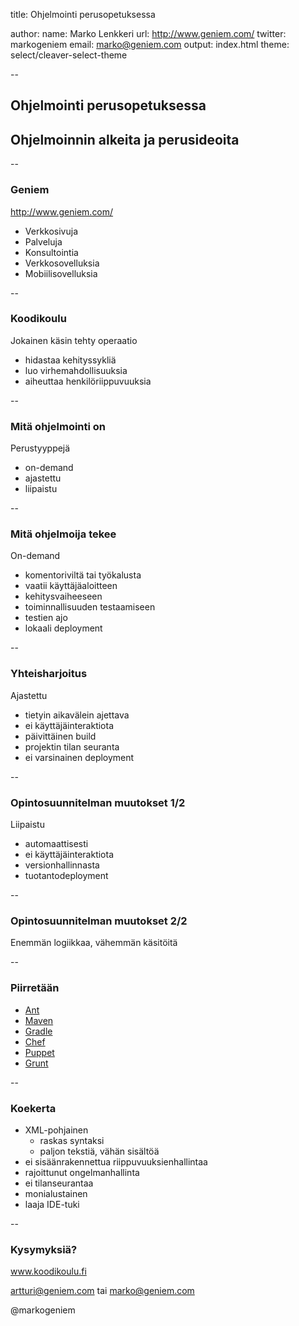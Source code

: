 title: Ohjelmointi perusopetuksessa

author:
	name: Marko Lenkkeri
	url: http://www.geniem.com/
	twitter: markogeniem
	email: marko@geniem.com
output: index.html
theme: select/cleaver-select-theme

--

## Ohjelmointi perusopetuksessa
## Ohjelmoinnin alkeita ja perusideoita

--

### Geniem

http://www.geniem.com/

* Verkkosivuja
* Palveluja
* Konsultointia
* Verkkosovelluksia
* Mobiilisovelluksia

--

### Koodikoulu

Jokainen käsin tehty operaatio
- hidastaa kehityssykliä
- luo virhemahdollisuuksia
- aiheuttaa henkilöriippuvuuksia

--

### Mitä ohjelmointi on

Perustyyppejä
- on-demand
- ajastettu
- liipaistu

--

### Mitä ohjelmoija tekee

On-demand
- komentoriviltä tai työkalusta
- vaatii käyttäjäaloitteen
- kehitysvaiheeseen
- toiminnallisuuden testaamiseen
- testien ajo
- lokaali deployment

--

### Yhteisharjoitus

Ajastettu
- tietyin aikavälein ajettava
- ei käyttäjäinteraktiota
- päivittäinen build
- projektin tilan seuranta
- ei varsinainen deployment

--

### Opintosuunnitelman muutokset 1/2

Liipaistu
- automaattisesti
- ei käyttäjäinteraktiota
- versionhallinnasta
- tuotantodeployment

--

### Opintosuunnitelman muutokset 2/2

Enemmän logiikkaa, vähemmän käsitöitä


--

### Piirretään
* [Ant](ant.apache.org)
* [Maven](maven.apache.org)
* [Gradle](www.gradle.org)
* [Chef](www.getchef.com)
* [Puppet](www.puppetlabs.com)
* [Grunt](gruntjs.com)

--

### Koekerta

* XML-pohjainen
	- raskas syntaksi
	- paljon tekstiä, vähän sisältöä
* ei sisäänrakennettua riippuvuuksienhallintaa
* rajoittunut ongelmanhallinta
* ei tilanseurantaa
* monialustainen
* laaja IDE-tuki

--

### Kysymyksiä?

www.koodikoulu.fi

artturi@geniem.com tai marko@geniem.com 

@markogeniem 

